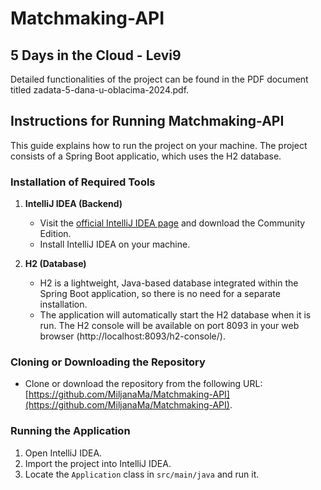 # Matchmaking-API
## 5 Days in the Cloud - Levi9
Detailed functionalities of the project can be found in the PDF document titled zadata-5-dana-u-oblacima-2024.pdf.


## Instructions for Running Matchmaking-API

This guide explains how to run the project on your machine. The project consists of a Spring Boot applicatio, which uses the H2 database.

### Installation of Required Tools

1. **IntelliJ IDEA (Backend)**

   - Visit the [official IntelliJ IDEA page](https://www.jetbrains.com/idea/download/) and download the Community Edition.
   - Install IntelliJ IDEA on your machine.

5. **H2 (Database)**

   - H2 is a lightweight, Java-based database integrated within the Spring Boot application, so there is no need for a separate installation.
   - The application will automatically start the H2 database when it is run. The H2 console will be available on port 8093 in your web browser (http://localhost:8093/h2-console/).

### Cloning or Downloading the Repository

- Clone or download the repository from the following URL: [https://github.com/MiljanaMa/Matchmaking-API](https://github.com/MiljanaMa/Matchmaking-API).

### Running the Application

1. Open IntelliJ IDEA.
2. Import the project into IntelliJ IDEA.
3. Locate the `Application` class in `src/main/java` and run it.